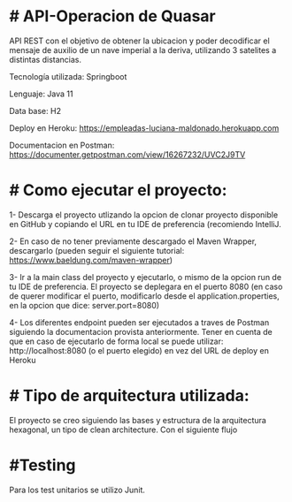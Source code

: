 # # API-Operacion de Quasar
API REST con el objetivo de obtener la ubicacion y poder decodificar el mensaje de auxilio de un nave imperial a la deriva, utilizando 3 satelites a distintas distancias.

Tecnología utilizada: Springboot

Lenguaje: Java 11

Data base: H2

Deploy en Heroku: https://empleadas-luciana-maldonado.herokuapp.com

Documentacion en Postman: https://documenter.getpostman.com/view/16267232/UVC2J9TV


# # Como ejecutar el proyecto:
1- Descarga el proyecto utlizando la opcion de clonar proyecto disponible en GitHub y copiando el URL en tu IDE de preferencia (recomiendo IntelliJ.

2- En caso de no tener previamente descargado el Maven Wrapper, descargarlo (pueden seguir el siguiente tutorial: https://www.baeldung.com/maven-wrapper)

3- Ir a la main class del proyecto y ejecutarlo, o mismo de la opcion run de tu IDE de preferencia.
El proyecto se deplegara en el puerto 8080 (en caso de querer modificar el puerto, modificarlo desde el application.properties,
en la opcion que dice: server.port=8080)

4- Los diferentes endpoint pueden ser ejecutados a traves de Postman siguiendo la documentacion provista anteriormente.
Tener en cuenta de que en caso de ejecutarlo de forma local se puede utilizar: http://localhost:8080 (o el puerto elegido) en vez del URL de deploy en Heroku

# # Tipo de arquitectura utilizada:

El proyecto se creo siguiendo las bases y estructura de la arquitectura hexagonal, un tipo de clean architecture.
Con el siguiente flujo 

# #Testing

Para los test unitarios se utilizo Junit. 

